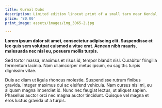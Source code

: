 ```yaml
---
title: Gurnal Dubs
description: Limited edition linocut print of a small tarn near Kendal
price: '80.00'
print_image: assets/images/img_3065-2.jpg

---
```

**Lorem ipsum dolor sit amet, consectetur adipiscing elit. Suspendisse et leo quis sem volutpat euismod a vitae erat. Aenean nibh mauris, malesuada nec nisl eu, posuere mollis turpis.** 

Sed tortor massa, maximus et risus id, tempor blandit nisl. Curabitur fringilla fermentum lacinia. Nam ullamcorper metus ipsum, eu sagittis turpis dignissim vitae. 

Duis ac diam ut ligula rhoncus molestie. Suspendisse rutrum finibus gravida. Integer maximus dui ac eleifend vehicula. Nam cursus nisl mi, eu aliquam magna imperdiet id. Nunc nec feugiat lectus, ut aliquet sapien. Phasellus auctor orci nec magna auctor tincidunt. Quisque vel magna et eros luctus gravida ut a turpis.